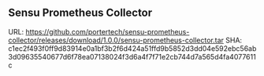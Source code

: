 ## Sensu Prometheus Collector

URL: https://github.com/portertech/sensu-prometheus-collector/releases/download/1.0.0/sensu-prometheus-collector.tar
SHA: c1ec2f493f0ff9d83914e0a1bf3b2f6d424a51ffd9b5852d3dd04e592ebc56ab3d09635540677d6f78ea07138024f3d6a4f7f71e2cb744d7a565d4fa4077611c
